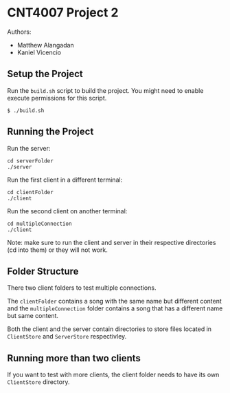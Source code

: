 # CNT4007 Project 2

Authors:

- Matthew Alangadan
- Kaniel Vicencio

## Setup the Project

Run the `build.sh` script to build the project. You might need to enable execute permissions for this script.

    $ ./build.sh

## Running the Project

Run the server:

    cd serverFolder
    ./server

Run the first client in a different terminal:

    cd clientFolder
    ./client

Run the second client on another terminal:

    cd multipleConnection
    ./client

Note: make sure to run the client and server in their respective directories (cd into them) or they will not work.

## Folder Structure

There two client folders to test multiple connections.

The `clientFolder` contains a song with the same name but different content and the `multipleConnection` folder contains a song that has a different name but same content.

Both the client and the server contain directories to store files located in `ClientStore` and `ServerStore` respectivley.

## Running more than two clients

If you want to test with more clients, the client folder needs to have its own `ClientStore` directory.
